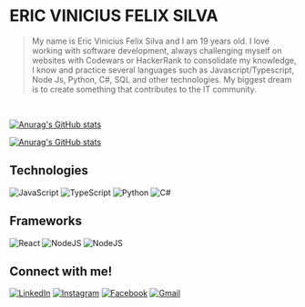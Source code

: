 # ERIC VINICIUS FELIX SILVA

> My name is Eric Vinicius Felix Silva and I am 19 years old. I love working with software development, always challenging myself on websites with Codewars or HackerRank to consolidate my knowledge, I know and practice several languages such as Javascript/Typescript, Node Js, Python, C#, SQL and other technologies. My biggest dream is to create something that contributes to the IT community.

&nbsp;

[![Anurag's GitHub stats](https://github-readme-stats.vercel.app/api?username=Ericvini000&show_icons=true&theme=dracula&include_all_commits=true)](https://github.com/anuraghazra/github-readme-stats)

[![Anurag's GitHub stats](https://github-readme-stats.vercel.app/api/top-langs/?username=Ericvini000&layout=compact&langs_count=8&theme=dracula)](https://github.com/anuraghazra/github-readme-stats)

## Technologies

![JavaScript](https://img.shields.io/badge/JavaScript-44475a?style=for-the-badge&logo=javascript) ![TypeScript](https://img.shields.io/badge/TypeScript-44475a?style=for-the-badge&logo=typescript) ![Python](https://img.shields.io/badge/Python-44475a?style=for-the-badge&logo=python) ![C#](https://img.shields.io/badge/C%23-44475a?style=for-the-badge&logo=c-sharp&logoColor=823085)

## Frameworks

![React](https://img.shields.io/badge/React-44475a?style=for-the-badge&logo=react)
![NodeJS](https://img.shields.io/badge/NodeJs-44475a?style=for-the-badge&logo=nodedotjs)
![NodeJS](https://img.shields.io/badge/Express-44475a?style=for-the-badge&logo=express)
  
## Connect with me!

[![LinkedIn](https://img.shields.io/badge/LinkedIn-0E76A8?style=for-the-badge&logo=linkedin&logoColor=fff)](https://www.linkedin.com/in/eric-vinicius-felix-silva-457b63249/) [![Instagram](https://img.shields.io/badge/Instagram-E4405F?style=for-the-badge&logo=instagram&logoColor=white)](https://www.instagram.com/_ericvini_/) [![Facebook](https://img.shields.io/badge/Facebook-3b5998?style=for-the-badge&logo=facebook&logoColor=fff)](https://www.facebook.com/eric.felixsilva/) [![Gmail](https://img.shields.io/badge/-Gmail-ff5550?style=for-the-badge&logo=gmail&logoColor=white)](mailto:ericviniciusfelixsilva@gmail.com)
